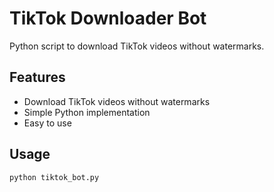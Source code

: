 # TikTok Downloader Bot

Python script to download TikTok videos without watermarks.

## Features
- Download TikTok videos without watermarks
- Simple Python implementation
- Easy to use

## Usage
```python
python tiktok_bot.py
